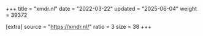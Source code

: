 +++
title = "xmdr.nl"
date = "2022-03-22"
updated = "2025-06-04"
weight = 39372

[extra]
source = "https://xmdr.nl/"
ratio = 3
size = 38
+++
